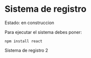 <h1>Sistema de registro</h1>
<p>Estado: en construccion</p>

Para ejecutar el sistema debes poner:

```npm install react```

Sistema de registro 2
